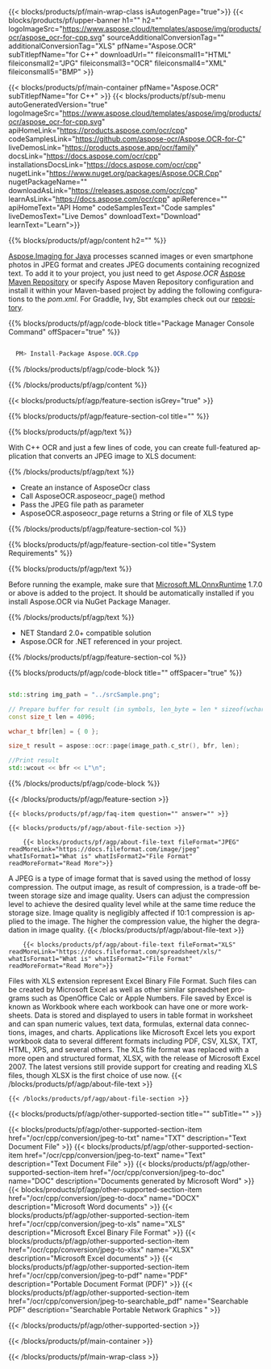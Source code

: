 ﻿---
title:  
weight: 3920
url: /cpp/conversion/jpeg-to-xls/ 
lang: en
langdirlevel: 2
locales: ja,it,ru,de,es,fr,nl,id,lt,pl,pt,vi,tr,ko
description: Sample code for JPEG to XLS Java conversion. Use API example code for batch JPEG files to XLS conversion within any Web or Desktop Java based application.
---

{{< blocks/products/pf/main-wrap-class isAutogenPage="true">}}
{{< blocks/products/pf/upper-banner h1="" h2="" logoImageSrc="https://www.aspose.cloud/templates/aspose/img/products/ocr/aspose_ocr-for-cpp.svg" sourceAdditionalConversionTag="" additionalConversionTag="XLS" pfName="Aspose.OCR" subTitlepfName="for C++" downloadUrl="" fileiconsmall1="HTML" fileiconsmall2="JPG" fileiconsmall3="OCR" fileiconsmall4="XML" fileiconsmall5="BMP" >}}


{{< blocks/products/pf/main-container pfName="Aspose.OCR" subTitlepfName="for C++" >}}
{{< blocks/products/pf/sub-menu autoGeneratedVersion="true" logoImageSrc="https://www.aspose.cloud/templates/aspose/img/products/ocr/aspose_ocr-for-cpp.svg" apiHomeLink="https://products.aspose.com/ocr/cpp" codeSamplesLink="https://github.com/aspose-ocr/Aspose.OCR-for-C" liveDemosLink="https://products.aspose.app/ocr/family" docsLink="https://docs.aspose.com/ocr/cpp" installationsDocsLink="https://docs.aspose.com/ocr/cpp" nugetLink="https://www.nuget.org/packages/Aspose.OCR.Cpp" nugetPackageName="" downloadAsLink="https://releases.aspose.com/ocr/cpp" learnAsLink="https://docs.aspose.com/ocr/cpp" apiReference="" apiHomeText="API Home" codeSamplesText="Code samples" liveDemosText="Live Demos" downloadText="Download" learnText="Learn">}}

{{% blocks/products/pf/agp/content h2="" %}}



[Aspose.Imaging for Java](https://products.aspose.com/imaging/java) 
 processes scanned images or even smartphone photos in JPEG format and creates JPEG documents containing recognized text. To add it to your project, you just need to get *Aspose.OCR* 
[Aspose Maven Repository](https://repository.aspose.com/webapp/#/artifacts/browse/tree/General/repo/com/aspose/aspose-imaging) or specify Aspose Maven Repository configuration 
and install it within your Maven-based project by adding the following configurations to the _pom.xml_. For Graddle, Ivy, Sbt examples check out our [repository](https://repository.aspose.com/ocr/).

{{% blocks/products/pf/agp/code-block title="Package Manager Console Command" offSpacer="true" %}}

```cs

  PM> Install-Package Aspose.OCR.Cpp

```

{{% /blocks/products/pf/agp/code-block %}}

{{% /blocks/products/pf/agp/content %}}

{{< blocks/products/pf/agp/feature-section isGrey="true" >}}

{{% blocks/products/pf/agp/feature-section-col title="" %}}

{{% blocks/products/pf/agp/text %}}

With C++ OCR and just a few lines of code, you can create full-featured application that converts an JPEG image to XLS document:

{{% /blocks/products/pf/agp/text %}}

+ Create an instance of AsposeOcr class
+ Call AsposeOCR.asposeocr_page() method
+ Pass the JPEG file path as parameter
+ AsposeOCR.asposeocr_page returns a String or file of XLS type

{{% /blocks/products/pf/agp/feature-section-col %}}

{{% blocks/products/pf/agp/feature-section-col title="System Requirements" %}}

{{% blocks/products/pf/agp/text %}}

Before running the example, make sure that [Microsoft.ML.OnnxRuntime](https://www.nuget.org/packages/Microsoft.ML.OnnxRuntime/) 1.7.0 or above is added to the project. It should be automatically installed if you install Aspose.OCR via NuGet Package Manager.

{{% /blocks/products/pf/agp/text %}}

-  NET Standard 2.0+ compatible solution
-  Aspose.OCR for .NET referenced in your project.

{{% /blocks/products/pf/agp/feature-section-col %}}

{{% blocks/products/pf/agp/code-block title="" offSpacer="true" %}}

```cpp

std::string img_path = "../srcSample.png";

// Prepare buffer for result (in symbols, len_byte = len * sizeof(wchar_t))
const size_t len = 4096;

wchar_t bfr[len] = { 0 };

size_t result = aspose::ocr::page(image_path.c_str(), bfr, len);

//Print result
std::wcout << bfr << L"\n";

```

{{% /blocks/products/pf/agp/code-block %}}

{{< /blocks/products/pf/agp/feature-section >}}

    {{< blocks/products/pf/agp/faq-item question="" answer="" >}}

    {{< blocks/products/pf/agp/about-file-section >}}
       
        {{< blocks/products/pf/agp/about-file-text fileFormat="JPEG" readMoreLink="https://docs.fileformat.com/image/jpeg" whatIsFormat1="What is" whatIsFormat2="File Format" readMoreFormat="Read More">}}
A JPEG is a type of image format that is saved using the method of lossy compression. The output image, as result of compression, is a trade-off between storage size and image quality. Users can adjust the compression level to achieve the desired quality level while at the same time reduce the storage size. Image quality is negligibly affected if 10:1 compression is applied to the image. The higher the compression value, the higher the degradation in image quality.
        {{< /blocks/products/pf/agp/about-file-text >}}

        {{< blocks/products/pf/agp/about-file-text fileFormat="XLS" readMoreLink="https://docs.fileformat.com/spreadsheet/xls/" whatIsFormat1="What is" whatIsFormat2="File Format" readMoreFormat="Read More">}}
Files with XLS extension represent Excel Binary File Format. Such files can be created by Microsoft Excel as well as other similar spreadsheet programs such as OpenOffice Calc or Apple Numbers. File saved by Excel is known as Workbook where each workbook can have one or more worksheets. Data is stored and displayed to users in table format in worksheet and can span numeric values, text data, formulas, external data connections, images, and charts. Applications like Microsoft Excel lets you export workbook data to several different formats including PDF, CSV, XLSX, TXT, HTML, XPS, and several others. The XLS file format was replaced with a more open and structured format, XLSX, with the release of Microsoft Excel 2007. The latest versions still provide support for creating and reading XLS files, though XLSX is the first choice of use now.
        {{< /blocks/products/pf/agp/about-file-text >}}

    {{< /blocks/products/pf/agp/about-file-section >}}

<!-- aboutfile Ends -->

{{< blocks/products/pf/agp/other-supported-section title="" subTitle="" >}}

{{< blocks/products/pf/agp/other-supported-section-item href="/ocr/cpp/conversion/jpeg-to-txt" name="TXT" description="Text Document File" >}}
{{< blocks/products/pf/agp/other-supported-section-item href="/ocr/cpp/conversion/jpeg-to-text" name="Text" description="Text Document File" >}}
{{< blocks/products/pf/agp/other-supported-section-item href="/ocr/cpp/conversion/jpeg-to-doc" name="DOC" description="Documents generated by Microsoft Word" >}}
{{< blocks/products/pf/agp/other-supported-section-item href="/ocr/cpp/conversion/jpeg-to-docx" name="DOCX" description="Microsoft Word documents" >}}
{{< blocks/products/pf/agp/other-supported-section-item href="/ocr/cpp/conversion/jpeg-to-xls" name="XLS" description="Microsoft Excel Binary File Format" >}}
{{< blocks/products/pf/agp/other-supported-section-item href="/ocr/cpp/conversion/jpeg-to-xlsx" name="XLSX" description="Microsoft Excel documents" >}}
{{< blocks/products/pf/agp/other-supported-section-item href="/ocr/cpp/conversion/jpeg-to-pdf" name="PDF" description="Portable Document Format (PDF)" >}}
{{< blocks/products/pf/agp/other-supported-section-item href="/ocr/cpp/conversion/jpeg-to-searchable_pdf" name="Searchable PDF" description="Searchable Portable Network Graphics " >}}

{{< /blocks/products/pf/agp/other-supported-section >}}

{{< /blocks/products/pf/main-container >}}
    
{{< /blocks/products/pf/main-wrap-class >}}
